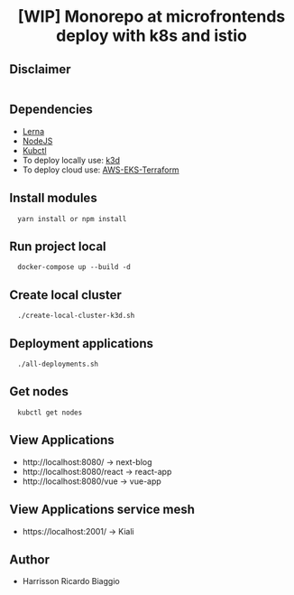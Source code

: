 <h1 align="center">[WIP] Monorepo at microfrontends deploy with k8s and istio</h1>

## Disclaimer
```

```


## Dependencies
- [Lerna](https://lerna.js.org/)
- [NodeJS](https://nodejs.org/en/)
- [Kubctl](https://kubernetes.io/docs/tasks/tools/)
- To deploy locally use: [k3d](https://k3d.io/)
- To deploy cloud use: [AWS-EKS-Terraform](https://github.com/hawkz94/eks-terraform-k8s)

## Install modules
```
  yarn install or npm install
```

## Run project local
```
  docker-compose up --build -d
```

## Create local cluster
```
  ./create-local-cluster-k3d.sh
```

## Deployment applications
```
  ./all-deployments.sh
```

## Get nodes
```
  kubctl get nodes
```

## View Applications
  - http://localhost:8080/ -> next-blog
  - http://localhost:8080/react -> react-app
  - http://localhost:8080/vue -> vue-app

## View Applications service mesh
  - https://localhost:2001/ -> Kiali

## Author
- Harrisson Ricardo Biaggio
